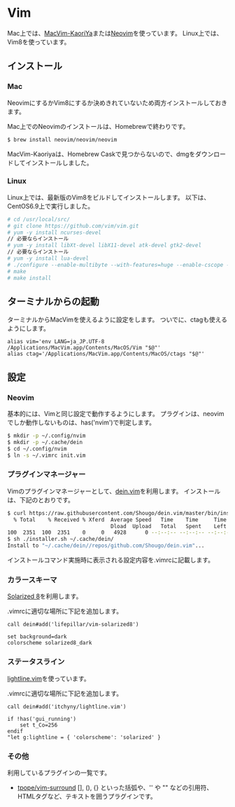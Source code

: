 # Vim

Mac上では、[MacVim-KaoriYa](https://github.com/splhack/macvim-kaoriya)または[Neovim](https://neovim.io/)を使っています。
Linux上では、Vim8を使っています。

## インストール

### Mac

NeovimにするかVim8にするか決めきれていないため両方インストールしておきます。

Mac上でのNeovimのインストールは、Homebrewで終わりです。

``` bash
$ brew install neovim/neovim/neovim
```

MacVim-Kaoriyaは、Homebrew Caskで見つからないので、dmgをダウンロードしてインストールしました。

### Linux

Linux上では、最新版のVim8をビルドしてインストールします。
以下は、CentOS6.9上で実行しました。

``` bash
# cd /usr/local/src/
# git clone https://github.com/vim/vim.git
# yum -y install ncurses-devel
// 必要ならインストール
# yum -y install libXt-devel libX11-devel atk-devel gtk2-devel
// 必要ならインストール
# yum -y install lua-devel
# ./configure --enable-multibyte --with-features=huge --enable-cscope --enable-gui=gtk2 --disable-selinux --prefix=/usr/local --enable-xim --enable-fontset --enable-gpm --enable-rubyinterp --with-python-config-dir=/usr/lib/python2.6/config --enable-luainterp=yes --with-lua-prefix=/usr
# make
# make install
```

## ターミナルからの起動

ターミナルからMacVimを使えるように設定をします。
ついでに、ctagも使えるようにします。

```
alias vim='env LANG=ja_JP.UTF-8 /Applications/MacVim.app/Contents/MacOS/Vim "$@"'
alias ctag='/Applications/MacVim.app/Contents/MacOS/ctags "$@"'
```

## 設定

### Neovim

基本的には、Vimと同じ設定で動作するようにします。
プラグインは、neovimでしか動作しないものは、has('nvim')で判定します。

``` bash
$ mkdir -p ~/.config/nvim
$ mkdir -p ~/.cache/dein
$ cd ~/.config/nvim
$ ln -s ~/.vimrc init.vim
```

### プラグインマネージャー

Vimのプラグインマネージャーとして、[dein.vim](https://github.com/Shougo/dein.vim)を利用します。
インストールは、下記のとおりです。

``` bash
$ curl https://raw.githubusercontent.com/Shougo/dein.vim/master/bin/installer.sh > installer.sh
  % Total    % Received % Xferd  Average Speed   Time    Time     Time  Current
                                 Dload  Upload   Total   Spent    Left  Speed
100  2351  100  2351    0     0   4928      0 --:--:-- --:--:-- --:--:--  4939
$ sh ./installer.sh ~/.cache/dein/
Install to "~/.cache/dein//repos/github.com/Shougo/dein.vim"...
```

インストールコマンド実施時に表示される設定内容を.vimrcに記載します。

### カラースキーマ

[Solarized 8](https://github.com/lifepillar/vim-solarized8)を利用します。

.vimrcに適切な場所に下記を追加します。
```
call dein#add('lifepillar/vim-solarized8')

set background=dark
colorscheme solarized8_dark
```

### ステータスライン

[lightline.vim](https://github.com/itchyny/lightline.vim)を使っています。

.vimrcに適切な場所に下記を追加します。
```
call dein#add('itchyny/lightline.vim')

if !has('gui_running')
    set t_Co=256
endif
"let g:lightline = { 'colorscheme': 'solarized' }
```

### その他

利用しているプラグインの一覧です。

- [tpope/vim-surround](https://github.com/tpope/vim-surround)
    [], (), {} といった括弧や、'' や "" などの引用符、HTMLタグなど、テキストを囲うプラグインです。

